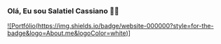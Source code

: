 ### Olá, Eu sou Salatiel Cassiano 🙋🏻
[![Portfólio(https://img.shields.io/badge/website-000000?style=for-the-badge&logo=About.me&logoColor=white)]](https://salatielcassiano.github.io/Meu-portfolio/)

